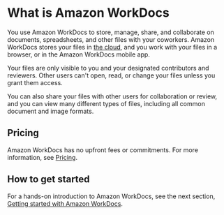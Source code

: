 # What is Amazon WorkDocs<a name="what_is"></a>

You use Amazon WorkDocs to store, manage, share, and collaborate on documents, spreadsheets, and other files with your coworkers\. Amazon WorkDocs stores your files in [the cloud](https://aws.amazon.com/what-is-cloud-computing/), and you work with your files in a browser, or in the Amazon WorkDocs mobile app\.

Your files are only visible to you and your designated contributors and reviewers\. Other users can't open, read, or change your files unless you grant them access\.

You can also share your files with other users for collaboration or review, and you can view many different types of files, including all common document and image formats\. 

## Pricing<a name="pricing"></a>

Amazon WorkDocs has no upfront fees or commitments\. For more information, see [Pricing](https://aws.amazon.com/workdocs/pricing)\.

## How to get started<a name="starting"></a>

For a hands\-on introduction to Amazon WorkDocs, see the next section, [Getting started with Amazon WorkDocs](getting_started.md)\.